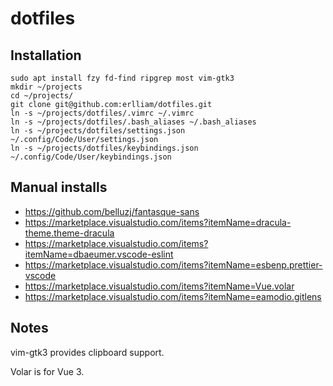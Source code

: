 # dotfiles

## Installation

    sudo apt install fzy fd-find ripgrep most vim-gtk3
    mkdir ~/projects
    cd ~/projects/
    git clone git@github.com:erlliam/dotfiles.git
    ln -s ~/projects/dotfiles/.vimrc ~/.vimrc
    ln -s ~/projects/dotfiles/.bash_aliases ~/.bash_aliases
    ln -s ~/projects/dotfiles/settings.json ~/.config/Code/User/settings.json
    ln -s ~/projects/dotfiles/keybindings.json ~/.config/Code/User/keybindings.json

## Manual installs

  * https://github.com/belluzj/fantasque-sans
  * https://marketplace.visualstudio.com/items?itemName=dracula-theme.theme-dracula
  * https://marketplace.visualstudio.com/items?itemName=dbaeumer.vscode-eslint
  * https://marketplace.visualstudio.com/items?itemName=esbenp.prettier-vscode
  * https://marketplace.visualstudio.com/items?itemName=Vue.volar
  * https://marketplace.visualstudio.com/items?itemName=eamodio.gitlens

## Notes

  vim-gtk3 provides clipboard support.

  Volar is for Vue 3.
